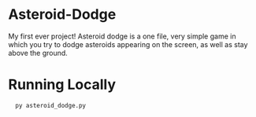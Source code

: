 # Asteroid-Dodge
My first ever project! Asteroid dodge is a one file, very simple game in which you try to dodge asteroids appearing on the screen, as well as stay above the ground.

# Running Locally
```bash
  py asteroid_dodge.py
```
